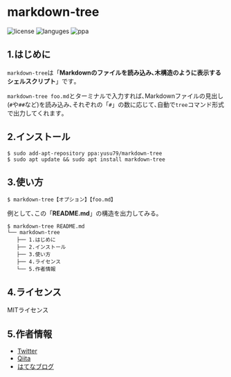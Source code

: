 # markdown-tree
![license](https://img.shields.io/github/license/yusu79/markdown-tree)
![languges](https://img.shields.io/github/languages/top/yusu79/markdown-tree)
![ppa](https://img.shields.io/badge/PPA-ppa:yusu79/markdown-tree.svg)



## 1.はじめに
`markdown-tree`は「**Markdownのファイルを読み込み､木構造のように表示するシェルスクリプト**」です｡

`markdown-tree foo.md`とターミナルで入力すれば､Markdownファイルの見出し(`#`や`##`など)を読み込み､それぞれの「`#`」の数に応じて､自動で`tree`コマンド形式で出力してくれます｡


## 2.インストール
```bash:インストール
$ sudo add-apt-repository ppa:yusu79/markdown-tree
$ sudo apt update && sudo apt install markdown-tree
```



## 3.使い方
```bash:使い方
$ markdown-tree【オプション】【foo.md】
```

例として､この「**README.md**」の構造を出力してみる｡
```bash:「README.md」を出力
$ markdown-tree README.md
└── markdown-tree
   ├── 1.はじめに
   ├── 2.インストール
   ├── 3.使い方
   ├── 4.ライセンス
   └── 5.作者情報
```


## 4.ライセンス
MITライセンス

## 5.作者情報
- [Twitter](https://l.pg1x.com/kPSi)
- [Qiita](https://l.pg1x.com/tGxZ)
- [はてなブログ](https://l.pg1x.com/yFNF)

